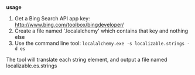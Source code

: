 **usage**

 1. Get a Bing Search API app key: http://www.bing.com/toolbox/bingdeveloper/
 2. Create a file named '.localalchemy' which contains that key and nothing else
 3. Use the command line tool: `localalchemy.exe -s localizable.strings -d es`

The tool will translate each string element, and output a file named localizable.es.strings